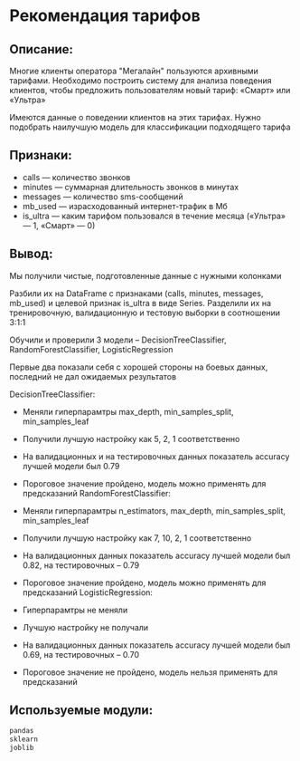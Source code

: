 # Рекомендация тарифов

## Описание:

Многие клиенты оператора "Мегалайн" пользуются архивными тарифами. Необходимо построить систему для анализа поведения клиентов, чтобы предложить пользователям новый тариф: «Смарт» или «Ультра»

Имеются данные о поведении клиентов на этих тарифах. Нужно подобрать наилучшую модель для классификации подходящего тарифа

## Признаки:
- сalls — количество звонков
- minutes — суммарная длительность звонков в минутах
- messages — количество sms-сообщений
- mb_used — израсходованный интернет-трафик в Мб
- is_ultra — каким тарифом пользовался в течение месяца («Ультра» — 1, «Смарт» — 0)

## Вывод:

Мы получили чистые, подготовленные данные с нужными колонками

Разбили их на DataFrame с признаками (calls, minutes, messages, mb_used) и целевой признак is_ultra в виде Series. Разделили их на тренировочную, валидационную и тестовую выборки в соотношении 3:1:1

Обучили и проверили 3 модели – DecisionTreeClassifier, RandomForestClassifier, LogisticRegression

Первые два показали себя с хорошей стороны на боевых данных, последний не дал ожидаемых результатов

DecisionTreeClassifier:

- Меняли гиперпарамтры max_depth, min_samples_split, min_samples_leaf

- Получили лучшую настройку как 5, 2, 1 соответственно

- На валидационных и на тестировочных данных показатель accuracy лучшей модели был 0.79

- Пороговое значение пройдено, модель можно применять для предсказаний
RandomForestClassifier:

- Меняли гиперпарамтры n_estimators, max_depth, min_samples_split, min_samples_leaf

- Получили лучшую настройку как 7, 10, 2, 1 соответственно

- На валидационных данных показатель accuracy лучшей модели был 0.82, на тестировочных – 0.79

- Пороговое значение пройдено, модель можно применять для предсказаний
LogisticRegression:

- Гиперпарамтры не меняли

- Лучшую настройку не получали

- На валидационных данных показатель accuracy лучшей модели был 0.69, на тестировочных – 0.70

- Пороговое значение не пройдено, модель нельзя применять для предсказаний

## Используемые модули:

```python
pandas 
sklearn
joblib
```
